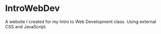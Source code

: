 # IntroWebDev
 A website I created for my Intro to Web Development class. Using external CSS and JavaScript.
